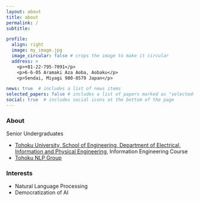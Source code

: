 ```yaml
---
layout: about
title: about
permalink: /
subtitle: 

profile:
  align: right
  image: my_image.jpg
  image_circular: false # crops the image to make it circular
  address: >
    <p>+81-22-795-7091</p>
    <p>6-6-05 Aramaki Aza Aoba, Aobaku</p>
    <p>Sendai, Miyagi 980-8579 Japan</p>

news: true  # includes a list of news items
selected_papers: false # includes a list of papers marked as "selected={true}"
social: true  # includes social icons at the bottom of the page
---
```


<h3>About</h3>
Senior Undergraduates
<ul>
  <li><a href="https://www.ecei.tohoku.ac.jp/eipe/">Tohoku University, School of Engineering, Department of Electrical, Information and Physical Engineering</a>, Information Engineering Course</li>
  <li><a href="https://www.nlp.ecei.tohoku.ac.jp/">Tohoku NLP Group</a></li>
</ul>

<h3>Interests</h3>
<ul>
  <li>Natural Language Processing</li>
  <li>Democratization of AI</li>
</ul>
